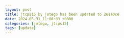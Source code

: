 ```yaml
---
layout: post
title: jtcps15 by jotego has been updated to 261a0ce
date: 2024-05-31 11:08:03 +0000
categories: [jotego, jtcps15]
tags: [update]
---
```


